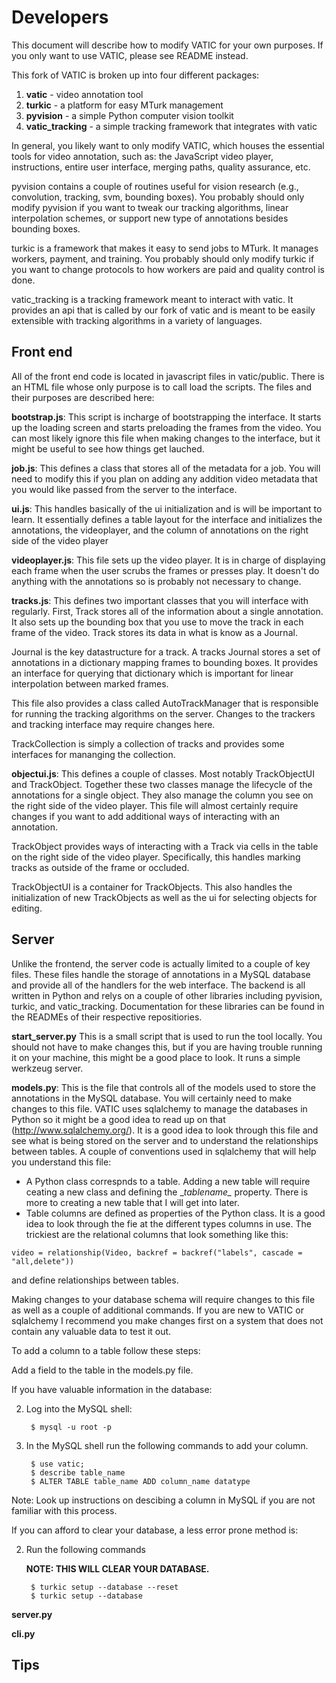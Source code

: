 Developers
==========

This document will describe how to modify VATIC for your own purposes. If you
only want to use VATIC, please see README instead.

This fork of VATIC is broken up into four different packages:

1. **vatic** - video annotation tool
2. **turkic** - a platform for easy MTurk management
3. **pyvision** - a simple Python computer vision toolkit
4. **vatic_tracking** - a simple tracking framework that integrates with vatic

In general, you likely want to only modify VATIC, which houses the essential
tools for video annotation, such as: the JavaScript video player, instructions,
entire user interface, merging paths, quality assurance, etc.

pyvision contains a couple of routines useful for vision research (e.g.,
convolution, tracking, svm, bounding boxes). You probably should only modify
pyvision if you want to tweak our tracking algorithms, linear interpolation
schemes, or support new type of annotations besides bounding boxes.

turkic is a framework that makes it easy to send jobs to MTurk. It manages
workers, payment, and training. You probably should only modify turkic if you
want to change protocols to how workers are paid and quality control is done.

vatic_tracking is a tracking framework meant to interact with vatic. It provides
an api that is called by our fork of vatic and is meant to be easily extensible
with tracking algorithms in a variety of languages.


Front end
---------

All of the front end code is located in javascript files in vatic/public. There
is an HTML file whose only purpose is to call load the scripts. The files and their
purposes are described here:

**bootstrap.js**: This script is incharge of bootstrapping the interface. It starts
up the loading screen and starts preloading the frames from the video. You can most
likely ignore this file when making changes to the interface, but it might be useful
to see how things get lauched.


**job.js**: This defines a class that stores all of the metadata for a job. You will
need to modify this if you plan on adding any addition video metadata that you would
like passed from the server to the interface.


**ui.js**: This handles basically of the ui initialization and is will be important
to learn. It essentially defines a table layout for the interface and initializes
the annotations, the videoplayer, and the column of annotations on the right side 
of the video player


**videoplayer.js**: This file sets up the video player. It is in charge of displaying
each frame when the user scrubs the frames or presses play. It doesn't do anything
with the annotations so is probably not necessary to change.


**tracks.js**: This defines two important classes that you will interface with regularly.
First, Track stores all of the information about a single annotation. It also sets up
the bounding box that you use to move the track in each frame of the video. Track stores
its data in what is know as a Journal.

Journal is the key datastructure for a track. A tracks Journal stores a set of annotations
in a dictionary mapping frames to bounding boxes. It provides an interface for querying that
dictionary which is important for linear interpolation between marked frames.

This file also provides a class called AutoTrackManager that is responsible for running the
tracking algorithms on the server. Changes to the trackers and tracking interface may
require changes here.

TrackCollection is simply a collection of tracks and provides some interfaces for mananging
the collection.


**objectui.js**: This defines a couple of classes. Most notably TrackObjectUI and
TrackObject. Together these two classes manage the lifecycle of the annotations for a
single object. They also manage the column you see on the right side of the video player.
This file will almost certainly require changes if you want to add additional ways of
interacting with an annotation.

TrackObject provides ways of interacting with a Track via cells in the table on the right
side of the video player. Specifically, this handles marking tracks as outside of the frame
or occluded.

TrackObjectUI is a container for TrackObjects. This also handles the initialization of new
TrackObjects as well as the ui for selecting objects for editing.

Server
---------

Unlike the frontend, the server code is actually limited to a couple of key files. These
files handle the storage of annotations in a MySQL database and provide all of the handlers
for the web interface. The backend is all written in Python and relys on a couple of other
libraries including pyvision, turkic, and vatic_tracking. Documentation for these libraries
can be found in the READMEs of their respective repositiories.

**start_server.py** This is a small script that is used to run the tool locally. You should
not have to make changes this, but if you are having trouble running it on your machine, this
might be a good place to look. It runs a simple werkzeug server.


**models.py**: This is the file that controls all of the models used to store the annotations
in the MySQL database. You will certainly need to make changes to this file. VATIC uses 
sqlalchemy to manage the databases in Python so it might be a good idea to read up on that
(http://www.sqlalchemy.org/). It is a good idea to look through this file and see what is 
being stored on the server and to understand the relationships between tables. A couple of
conventions used in sqlalchemy that will help you understand this file:

- A Python class correspnds to a table. Adding a new table will require ceating a new class
and defining the \__tablename\__ property. There is more to creating a new table that I will
get into later.
- Table columns are defined as properties of the Python class. It is a good idea to look through
the fie at the different types columns in use. The trickiest are the relational columns that
look something like this:
 
<!-- Markdown workaround -->
    video = relationship(Video, backref = backref("labels", cascade = "all,delete"))

and define relationships between tables.

Making changes to your database schema will require changes to this file as well as a couple
of additional commands. If you are new to VATIC or sqlalchemy I recommend you make changes first
on a system that does not contain any valuable data to test it out.

To add a column to a table follow these steps:

Add a field to the table in the models.py file.

If you have valuable information in the database:

2. Log into the MySQL shell:

        $ mysql -u root -p

3. In the MySQL shell run the following commands to add your column.

        $ use vatic;
        $ describe table_name
        $ ALTER TABLE table_name ADD column_name datatype

Note: Look up instructions on descibing a column in MySQL if you are not familiar with this process.

If you can afford to clear your database, a less error prone method is:

2. Run the following commands

    **NOTE: THIS WILL CLEAR YOUR DATABASE.**

        $ turkic setup --database --reset
        $ turkic setup --database


**server.py**


**cli.py**


Tips
----


